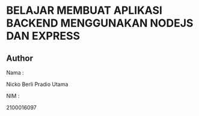 # BELAJAR MEMBUAT APLIKASI BACKEND MENGGUNAKAN NODEJS DAN EXPRESS

## Author

Nama    :

Nicko Berli Pradio Utama

NIM     : 

2100016097